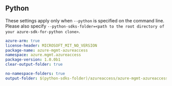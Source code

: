 ## Python

These settings apply only when `--python` is specified on the command line.
Please also specify `--python-sdks-folder=<path to the root directory of your azure-sdk-for-python clone>`.

```yaml $(python)
azure-arm: true
license-header: MICROSOFT_MIT_NO_VERSION
package-name: azure-mgmt-azureaccess
namespace: azure.mgmt.azureaccess
package-version: 1.0.0b1
clear-output-folder: true
```

```yaml $(python)
no-namespace-folders: true
output-folder: $(python-sdks-folder)/azureaccess/azure-mgmt-azureaccess/azure/mgmt/azureaccess
```
